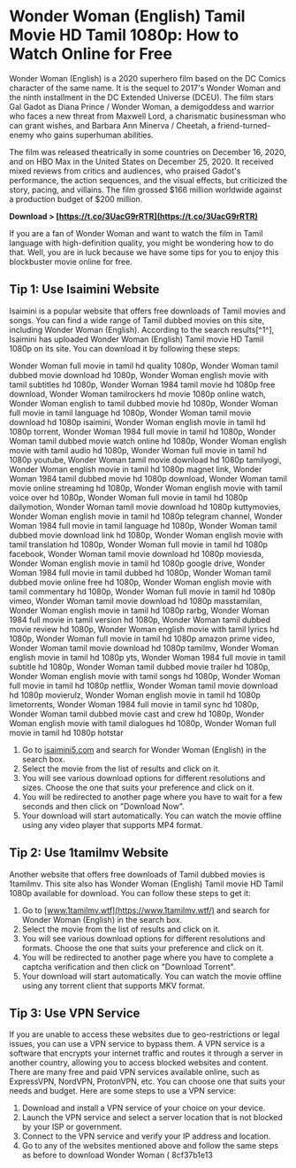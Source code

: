 # Wonder Woman (English) Tamil Movie HD Tamil 1080p: How to Watch Online for Free
 
Wonder Woman (English) is a 2020 superhero film based on the DC Comics character of the same name. It is the sequel to 2017's Wonder Woman and the ninth installment in the DC Extended Universe (DCEU). The film stars Gal Gadot as Diana Prince / Wonder Woman, a demigoddess and warrior who faces a new threat from Maxwell Lord, a charismatic businessman who can grant wishes, and Barbara Ann Minerva / Cheetah, a friend-turned-enemy who gains superhuman abilities.
 
The film was released theatrically in some countries on December 16, 2020, and on HBO Max in the United States on December 25, 2020. It received mixed reviews from critics and audiences, who praised Gadot's performance, the action sequences, and the visual effects, but criticized the story, pacing, and villains. The film grossed $166 million worldwide against a production budget of $200 million.
 
**Download &gt; [https://t.co/3UacG9rRTR](https://t.co/3UacG9rRTR)**


 
If you are a fan of Wonder Woman and want to watch the film in Tamil language with high-definition quality, you might be wondering how to do that. Well, you are in luck because we have some tips for you to enjoy this blockbuster movie online for free.
 
## Tip 1: Use Isaimini Website
 
Isaimini is a popular website that offers free downloads of Tamil movies and songs. You can find a wide range of Tamil dubbed movies on this site, including Wonder Woman (English). According to the search results[^1^], Isaimini has uploaded Wonder Woman (English) Tamil movie HD Tamil 1080p on its site. You can download it by following these steps:
 
Wonder Woman full movie in tamil hd quality 1080p,  Wonder Woman tamil dubbed movie download hd 1080p,  Wonder Woman english movie with tamil subtitles hd 1080p,  Wonder Woman 1984 tamil movie hd 1080p free download,  Wonder Woman tamilrockers hd movie 1080p online watch,  Wonder Woman english to tamil dubbed movie hd 1080p,  Wonder Woman full movie in tamil language hd 1080p,  Wonder Woman tamil movie download hd 1080p isaimini,  Wonder Woman english movie in tamil hd 1080p torrent,  Wonder Woman 1984 full movie in tamil hd 1080p,  Wonder Woman tamil dubbed movie watch online hd 1080p,  Wonder Woman english movie with tamil audio hd 1080p,  Wonder Woman full movie in tamil hd 1080p youtube,  Wonder Woman tamil movie download hd 1080p tamilyogi,  Wonder Woman english movie in tamil hd 1080p magnet link,  Wonder Woman 1984 tamil dubbed movie hd 1080p download,  Wonder Woman tamil movie online streaming hd 1080p,  Wonder Woman english movie with tamil voice over hd 1080p,  Wonder Woman full movie in tamil hd 1080p dailymotion,  Wonder Woman tamil movie download hd 1080p kuttymovies,  Wonder Woman english movie in tamil hd 1080p telegram channel,  Wonder Woman 1984 full movie in tamil language hd 1080p,  Wonder Woman tamil dubbed movie download link hd 1080p,  Wonder Woman english movie with tamil translation hd 1080p,  Wonder Woman full movie in tamil hd 1080p facebook,  Wonder Woman tamil movie download hd 1080p moviesda,  Wonder Woman english movie in tamil hd 1080p google drive,  Wonder Woman 1984 full movie in tamil dubbed hd 1080p,  Wonder Woman tamil dubbed movie online free hd 1080p,  Wonder Woman english movie with tamil commentary hd 1080p,  Wonder Woman full movie in tamil hd 1080p vimeo,  Wonder Woman tamil movie download hd 1080p masstamilan,  Wonder Woman english movie in tamil hd 1080p rarbg,  Wonder Woman 1984 full movie in tamil version hd 1080p,  Wonder Woman tamil dubbed movie review hd 1080p,  Wonder Woman english movie with tamil lyrics hd 1080p,  Wonder Woman full movie in tamil hd 1080p amazon prime video,  Wonder Woman tamil movie download hd 1080p tamilmv,  Wonder Woman english movie in tamil hd 1080p yts,  Wonder Woman 1984 full movie in tamil subtitle hd 1080p,  Wonder Woman tamil dubbed movie trailer hd 1080p,  Wonder Woman english movie with tamil songs hd 1080p,  Wonder Woman full movie in tamil hd 1080p netflix,  Wonder Woman tamil movie download hd 1080p movierulz,  Wonder Woman english movie in tamil hd 1080p limetorrents,  Wonder Woman 1984 full movie in tamil sync hd 1080p,  Wonder Woman tamil dubbed movie cast and crew hd 1080p,  Wonder Woman english movie with tamil dialogues hd 1080p,  Wonder Woman full movie in tamil hd 1080p hotstar
 
1. Go to [isaimini5.com](https://isaimini5.com/) and search for Wonder Woman (English) in the search box.
2. Select the movie from the list of results and click on it.
3. You will see various download options for different resolutions and sizes. Choose the one that suits your preference and click on it.
4. You will be redirected to another page where you have to wait for a few seconds and then click on "Download Now".
5. Your download will start automatically. You can watch the movie offline using any video player that supports MP4 format.

## Tip 2: Use 1tamilmv Website
 
Another website that offers free downloads of Tamil dubbed movies is 1tamilmv. This site also has Wonder Woman (English) Tamil movie HD Tamil 1080p available for download. You can follow these steps to get it:

1. Go to [www.1tamilmv.wtf](https://www.1tamilmv.wtf/) and search for Wonder Woman (English) in the search box.
2. Select the movie from the list of results and click on it.
3. You will see various download options for different resolutions and formats. Choose the one that suits your preference and click on it.
4. You will be redirected to another page where you have to complete a captcha verification and then click on "Download Torrent".
5. Your download will start automatically. You can watch the movie offline using any torrent client that supports MKV format.

## Tip 3: Use VPN Service
 
If you are unable to access these websites due to geo-restrictions or legal issues, you can use a VPN service to bypass them. A VPN service is a software that encrypts your internet traffic and routes it through a server in another country, allowing you to access blocked websites and content. There are many free and paid VPN services available online, such as ExpressVPN, NordVPN, ProtonVPN, etc. You can choose one that suits your needs and budget. Here are some steps to use a VPN service:

1. Download and install a VPN service of your choice on your device.
2. Launch the VPN service and select a server location that is not blocked by your ISP or government.
3. Connect to the VPN service and verify your IP address and location.
4. Go to any of the websites mentioned above and follow the same steps as before to download Wonder Woman ( 8cf37b1e13


